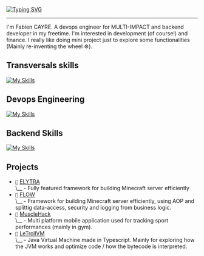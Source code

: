 [![Typing SVG](https://readme-typing-svg.demolab.com?font=Jetbrains+Mono&pause=500&color=4A8CFC&width=600&lines=Fabien+CAYRE;Backend+%7C+DevOps)](https://git.io/typing-svg)

---

I'm Fabien CAYRE. A devops engineer for MULTI-IMPACT and backend developer in my freetime. I'm interested in development (of course!) and finance. I really like doing mini project just to explore some functionalities (Mainly re-inventing the wheel ⚙️).

## Transversals skills

[![My Skills](https://skillicons.dev/icons?i=git,github,gitlab,githubactions,linux,md)](https://skillicons.dev)

## Devops Engineering

[![My Skills](https://skillicons.dev/icons?i=kubernetes,helm,bash,py,powershell,docker,ansible)](https://skillicons.dev)

## Backend Skills

[![My Skills](https://skillicons.dev/icons?i=java,ts,quarkus,django)](https://skillicons.dev)

## Projects

- `🐣` [ELYTRA](https://github.com/Elytra/elytra)<br>
   \\__ - Fully featured framework for building Minecraft server efficiently
- `🐣` [FLOW](https://github.com/Otomny/flow)<br>
    \\__ - Framework for building Minecraft server efficiently, using AOP and splittig data-access, security and logging from business logic.
- `🐥` [MuscleHack](https://github.com/ComminQ/MuscleHack)<br>
    \\__ - Multi platform mobile application used for tracking sport performances (mainly in gym).
- `🐥` [LeTrollVM](https://github.com/ComminQ/LeTrollVM)<br>
    \\__ - Java Virtual Machine made in Typescript. Mainly for exploring how the JVM works and optimize code / how the bytecode is interpreted.

<!--
**ComminQ/ComminQ** is a ✨ _special_ ✨ repository because its `README.md` (this file) appears on your GitHub profile.

Here are some ideas to get you started:

- 🔭 I’m currently working on ...
- 🌱 I’m currently learning ...
- 👯 I’m looking to collaborate on ...
- 🤔 I’m looking for help with ...
- 💬 Ask me about ...
- 📫 How to reach me: ...
- 😄 Pronouns: ...
- ⚡ Fun fact: ...
-->

